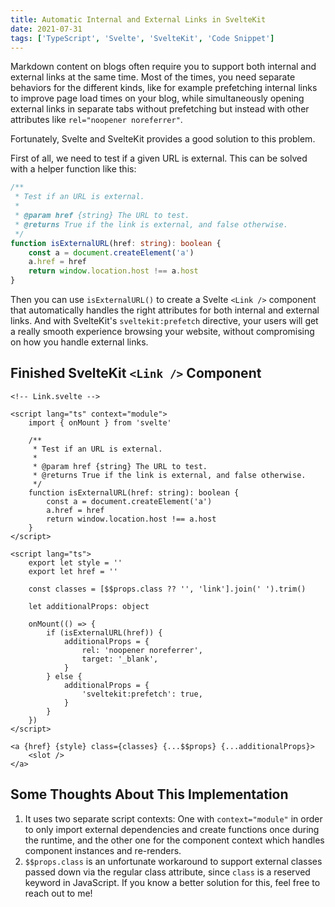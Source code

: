 ```yaml
---
title: Automatic Internal and External Links in SvelteKit
date: 2021-07-31
tags: ['TypeScript', 'Svelte', 'SvelteKit', 'Code Snippet']
---
```


Markdown content on blogs often require you to support both internal and external links at the same time. Most of the times, you need separate behaviors for the different kinds, like for example prefetching internal links to improve page load times on your blog, while simultaneously opening external links in separate tabs without prefetching but instead with other attributes like `rel="noopener noreferrer"`.

Fortunately, Svelte and SvelteKit provides a good solution to this problem.

First of all, we need to test if a given URL is external. This can be solved with a helper function like this:

```ts
/**
 * Test if an URL is external.
 *
 * @param href {string} The URL to test.
 * @returns True if the link is external, and false otherwise.
 */
function isExternalURL(href: string): boolean {
    const a = document.createElement('a')
    a.href = href
    return window.location.host !== a.host
}
```

Then you can use `isExternalURL()` to create a Svelte `<Link />` component that automatically handles the right attributes for both internal and external links. And with SvelteKit's `sveltekit:prefetch` directive, your users will get a really smooth experience browsing your website, without compromising on how you handle external links.

## Finished SvelteKit `<Link />` Component

```svelte
<!-- Link.svelte -->

<script lang="ts" context="module">
    import { onMount } from 'svelte'

    /**
     * Test if an URL is external.
     *
     * @param href {string} The URL to test.
     * @returns True if the link is external, and false otherwise.
     */
    function isExternalURL(href: string): boolean {
        const a = document.createElement('a')
        a.href = href
        return window.location.host !== a.host
    }
</script>

<script lang="ts">
    export let style = ''
    export let href = ''

    const classes = [$$props.class ?? '', 'link'].join(' ').trim()

    let additionalProps: object

    onMount(() => {
        if (isExternalURL(href)) {
            additionalProps = {
                rel: 'noopener noreferrer',
                target: '_blank',
            }
        } else {
            additionalProps = {
                'sveltekit:prefetch': true,
            }
        }
    })
</script>

<a {href} {style} class={classes} {...$$props} {...additionalProps}>
    <slot />
</a>
```

## Some Thoughts About This Implementation

1. It uses two separate script contexts: One with `context="module"` in order to only import external dependencies and create functions once during the runtime, and the other one for the component context which handles component instances and re-renders.
2. `$$props.class` is an unfortunate workaround to support external classes passed down via the regular class attribute, since `class` is a reserved keyword in JavaScript. If you know a better solution for this, feel free to reach out to me!
